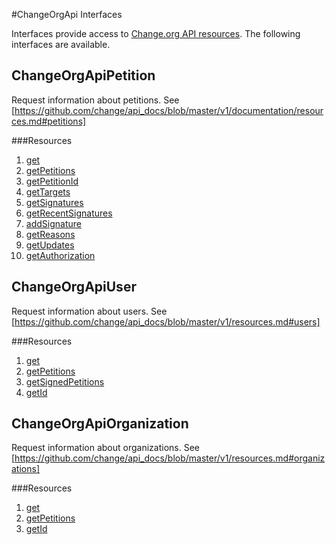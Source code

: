 #ChangeOrgApi Interfaces

Interfaces provide access to [Change.org API resources](https://github.com/change/api_docs/blob/master/v1/documentation/resources.md#resources). The following interfaces are available.

ChangeOrgApiPetition
------
Request information about petitions.
See [https://github.com/change/api_docs/blob/master/v1/documentation/resources.md#petitions]

###Resources
1.  [get](/examples/ChangeOrgApiPetition/get.md)
2.  [getPetitions](/examples/ChangeOrgApiPetition/getPetitions.md)
3.  [getPetitionId](/examples/ChangeOrgApiPetition/getPetitionId.md)
4.  [getTargets](/examples/ChangeOrgApiPetition/getTargets.md)
5.  [getSignatures](/examples/ChangeOrgApiPetition/getSignatures.md)
6.  [getRecentSignatures](/examples/ChangeOrgApiPetition/getRecentSignatures.md)
7.  [addSignature](/examples/ChangeOrgApiPetition/addSignature.md)
8.  [getReasons](/examples/ChangeOrgApiPetition/getReasons.md)
9.  [getUpdates](/examples/ChangeOrgApiPetition/getUpdates.md)
10. [getAuthorization](/examples/ChangeOrgApiPetition/getAuthorization.md)


ChangeOrgApiUser
------
Request information about users.
See [https://github.com/change/api_docs/blob/master/v1/resources.md#users]

###Resources
1.  [get](/examples/ChangeOrgApiUser/get.md)
2.  [getPetitions](/examples/ChangeOrgApiUser/getPetitions.md)
3.  [getSignedPetitions](/examples/ChangeOrgApiUser/getSignedPetitions.md)
4.  [getId](/examples/ChangeOrgApiUser/getId.md)


ChangeOrgApiOrganization
------
Request information about organizations.
See [https://github.com/change/api_docs/blob/master/v1/resources.md#organizations]

###Resources
1.  [get](/examples/ChangeOrgApiOrganization/get.md)
2.  [getPetitions](/examples/ChangeOrgApiOrganization/getPetitions.md)
3.  [getId](/examples/ChangeOrgApiOrganization/getId.md)